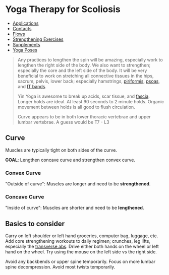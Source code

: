 # Yoga Therapy for Scoliosis

- [Applications](./apps.md)
- [Contacts](./contacts.md)
- [Flows](./flows.md)
- [Strengthening Exercises](./strengthening-exercises/README.md)
- [Supplements](./supplements.md)
- [Yoga Poses](./yoga-poses/README.md)

> Any practices to lengthen the spin will be amazing, especially work to
> lengthen the right side of the body. We also want to strengthen; especially
> the core and the left side of the body. It will be very beneficial to work on
> stretching all connective tissues in the hips, sacrum, pelvis, lower back;
> especially hamstrings, [piriformis], [psoas], and [IT bands].
>
> Yin Yoga is awesome to break up acids, scar tissue, and [fascia]. Longer holds
> are ideal. At least 90 seconds to 2 minute holds. Organic movement between
> holds is all good to flush circulation.
>
> Curve appears to be in both lower thoracic vertebrae and upper lumbar
> vertebrae. A guess would be T7 - L3

## Curve

Muscles are typically tight on both sides of the curve.

**GOAL**: Lengthen concave curve and strengthen convex curve.

### Convex Curve

"Outside of curve": Muscles are longer and need to be **strengthened**.

### Concave Curve

"Inside of curve": Muscles are shorter and need to be **lengthened**.

## Basics to consider

Carry on left shoulder or left hand groceries, computer bag, luggage, etc. Add
core strengthening workouts to daily regimen; crunches, leg lifts, especially
the [transverse abs]. Drive either both hands on the wheel or left hand on the
wheel. Try using the mouse on the left side vs the right side.

Avoid any backbends or upper spine temporarily. Focus on more lumbar spine
decompression. Avoid most twists temporarily.

[piriformis]: https://en.wikipedia.org/wiki/Piriformis_muscle
[psoas]: https://en.wikipedia.org/wiki/Psoas_major_muscle
[IT bands]: https://en.wikipedia.org/wiki/Iliotibial_tract
[fascia]: https://en.wikipedia.org/wiki/Fascia
[transverse abs]:
    https://www.healthline.com/health/fitness-exercise/transverse-abdominal-exercises#how-to-engage-it
